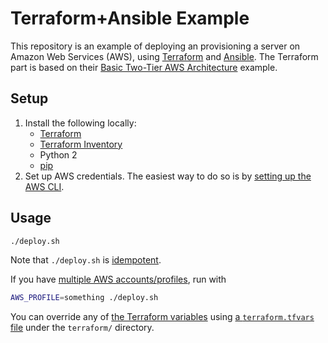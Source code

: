 # Terraform+Ansible Example

This repository is an example of deploying an provisioning a server on Amazon Web Services (AWS), using [Terraform](https://www.terraform.io/) and [Ansible](http://docs.ansible.com/ansible/). The Terraform part is based on their [Basic Two-Tier AWS Architecture](https://www.terraform.io/intro/examples/aws.html) example.

## Setup

1. Install the following locally:
    * [Terraform](https://www.terraform.io/)
    * [Terraform Inventory](https://github.com/adammck/terraform-inventory)
    * Python 2
    * [pip](https://pip.pypa.io/en/stable/installing/)
1. Set up AWS credentials. The easiest way to do so is by [setting up the AWS CLI](http://docs.aws.amazon.com/cli/latest/userguide/cli-chap-getting-set-up.html).

## Usage

```sh
./deploy.sh
```

Note that `./deploy.sh` is [idempotent](http://stackoverflow.com/questions/1077412/what-is-an-idempotent-operation).

If you have [multiple AWS accounts/profiles](http://docs.aws.amazon.com/cli/latest/userguide/cli-chap-getting-started.html#cli-multiple-profiles), run with

```sh
AWS_PROFILE=something ./deploy.sh
```

You can override any of [the Terraform variables](terraform/vars.tf) using [a `terraform.tfvars` file](https://www.terraform.io/docs/configuration/variables.html#variable-files) under the `terraform/` directory.
